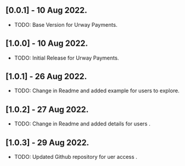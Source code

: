## [0.0.1] - 10 Aug 2022.

* TODO: Base Version for Urway Payments.
## [1.0.0] - 10 Aug 2022.

* TODO: Initial Release for Urway Payments.

## [1.0.1] - 26 Aug 2022.

* TODO: Change in Readme and added example for users to explore.

## [1.0.2] - 27 Aug 2022.

* TODO: Change in Readme and added details for users .

## [1.0.3] - 29 Aug 2022.

* TODO: Updated Github repository for uer access .


